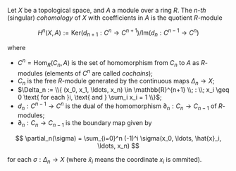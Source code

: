 Let $X$ be a topological space, and $A$ a module over a ring $R$. The $n$-*th* (singular) *cohomology* of $X$ with coefficients in $A$ is the quotient $R$-module

$$
H^n(X, A) := \mathrm{Ker}(d_{n+1}: C^{n} \to C^{n+1}) / \mathrm{Im}(d_{n}: C^{n-1} \to C^{n})
$$

where 

- $C^n = \mathrm{Hom}_R(C_n, A)$ is the set of homomorphism from $C_n$ to $A$ as $R$-modules (elements of $C^n$ are called *cochains*); 
- $C_n$ is the free $R$-module generated by the continuous maps $\Delta_n \to X$;
- $\Delta_n := \\{ (x_0, x_1, \ldots, x_n) \in \mathbb{R}^{n+1} \\; : \\; x_i \geq 0 \text{ for each }i, \text{ and } \sum_i x_i = 1 \\}$;
- $d_n : C^{n-1} \to C^n$ is the dual of the homomorphism $\partial_n: C_n \to C_{n-1}$ of $R$-modules;
- $\partial_n: C_n \to C_{n-1}$ is the boundary map given by

$$
\partial_n(\sigma) = \sum_{i=0}^n (-1)^i \sigma(x_0, \ldots, \hat{x}_i, \ldots, x_n)
$$

for each $\sigma: \Delta_n \to X$ (where $\hat{x}_i$ means the coordinate $x_i$ is ommited).
